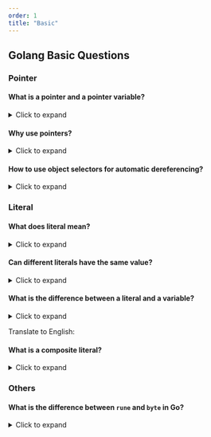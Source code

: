 ```yaml
---
order: 1
title: "Basic"
---
```


## Golang Basic Questions

### Pointer

#### What is a pointer and a pointer variable?
<details> <summary>Click to expand</summary>
Ordinary variables store data, while pointer variables store the address of the data.

- Learning about pointers mainly involves two operators `&` and `*`.

- `&`: Address operator, used to get the address from a variable

```go
// Define an ordinary variable and print it
num := 99
fmt.Println(num) //output: 99

ptr := &num
fmt.Println(ptr) //output: for example: 0xc000086020
```

- `*`: Dereference operator, used to get data from an address

```go
tamp := *ptr
fmt.Println(tamp) //output: 99
```
</details>

#### Why use pointers?
<details> <summary>Click to expand</summary>

**Significance One: Easy Coding**

Pointers play an important role in data structures. Through pointers, we can create complex data structures such as linked lists, trees, and graphs. Pointers can easily access and manipulate relationships between nodes in data structures, thereby achieving efficient data storage and retrieval.

Pointers can pass references of data between functions, instead of copying the entire data. This can save memory space and improve the execution efficiency of the program. By passing pointers, functions can directly modify the original data without needing to return a value.


**Significance Two: Save Memory**

Pointers can directly access and modify data in memory. Through pointers, we can dynamically allocate memory at runtime to meet the needs of the program, and release memory when it is not needed, avoiding memory leaks.

Pointers can dynamically allocate memory during program execution. Through dynamic memory allocation, we can allocate and release memory as needed, thereby improving the flexibility and efficiency of the program.
</details>

#### How to use object selectors for automatic dereferencing?
<details> <summary>Click to expand</summary>

To get a value from a struct instance object, you can use `.`. This symbol is a **selector**.

- This method can save the `*` operation, the selector `.` will directly dereference, as shown in the example below

```go
type animal struct {
	Name string
}

func main() {
	p1 := &animal{"yikesu"}
	fmt.Println(p1.Name)  
}
```
- It used to be like this
```go
type animal struct {
	Name string
}

func main() {
	p1 := &animal{"yikesu"}
  fmt.Println((*p1).Name)  
}
```

- Also, you can save the `*` operation, the selector `.` will directly dereference, as shown in the example below

```go
type animal struct {
	Name string
}

func main() {
	p1 := &animal{"yikesu"}
	fmt.Println(p1.Name)  
}
```

- And it can be like this
```go
type animal struct {
	name string
}

func (p *animal) Say() {
	fmt.Println(p.name)
}
```

- Instead of like this
```go
type animal struct {
	name string
}

func (p *animal) Say() {
	fmt.Println((*p).name)
}
```
</details>

### Literal

#### What does literal mean?
<details> <summary>Click to expand</summary>
- The text of these basic type values below is a basic type literal.
| Basic Type   | Collection                                                                               |
| ------------ | ---------------------------------------------------------------------------------------- |
| Boolean Type | `bool`                                                                                   |
| String Type  | `string`                                                                                 |
| Complex Type | `complex64` `complex128`                                                                 |
| Float Type   | `float32` `float64`                                                                      |
| Integer Type | `int8` `uint8` `int16` `uint16` `int32` `uint32` `int64` `uint64` `int` `uint` `uintptr` |



- An unnamed constant is a special kind of constant that doesn't have a specific name. This kind of constant only has a value, and there is no variable name associated with it.
  The following strings are string literals, which are **unnamed constants**.
```
"hello，world"   "123"
```
</details>

#### Can different literals have the same value?
<details> <summary>Click to expand</summary>

- A value can be represented by multiple literals. For example, the decimal value 21 can be represented by three different literals
| Decimal | Octal | Binary      | Hexadecimal |
| ------- | ----- | ----------- | ----------- |
| 21      | 0o25  | 0b0001 0101 | 0x15        |

```go
import "fmt"

func main() {
	fmt.Println(21 == 0o25)     
	fmt.Println(21 == 0x15 )    
	fmt.Println(21 == 0b0001 0101)  
}// The result of the run shows that they are equal
```
</details>

#### What is the difference between a literal and a variable?
<details> <summary>Click to expand</summary>

- A literal is an unnamed constant, just like a constant, it is not addressable.

- For example

```go
func run() string {
	return "fast"
}

func main() {
	fmt.Println(&run())
}
```
```go
./main.go:10:14: cannot take the address of run()
```
- If you do not use a variable name to hold it, the text value of a string returned by a function, which is a string literal,
and this kind of literal is not addressable, an error will occur. To use `&` to address, you must use a variable name to hold it.

- But the following is correct
```go
func run() string {
	return "fast"
}
func main() {
	t := run()
	fmt.Println(&t)
}
```
</details>

Translate to English:

#### What is a composite literal?
<details> <summary>Click to expand</summary>

- A composite literal is a way to define and initialize an object together. In other words, a composite literal is used to construct values for structures, arrays, slices, and maps, and each time a new value is created. They are followed by the type of the literal, curly braces, and a list of elements. Each element can optionally be preceded by a related key.

- Using composite literals can be simpler, and the composite literal methods for structures, arrays, slices, and maps are as follows.

- Structures use composite literals to define and initialize
```golang
type man struct {
	nationality string
	height int
}
func main() {
	// Declare and assign properties
	su := man{
		nationality:   "China",
		height:    180,
	}
}
```

- Structures use the cumbersome conventional method as follows
  
```golang
type man struct {
	nationality string
	height int
}

func main() {
	// Declare object
	var su man
	// Assign properties
	su.nationality = "China"
	su.height = 180
}
```

- Map uses composite literal method for definition and initialization as follows

```golang
m := map[string]int {
	"math": 96,
	"Chinese": 90,
}
```

- Similarly, arrays use composite literal method for definition and initialization as follows
```golang
colours := [3]string{"black", "red", "white"}
```

- Slices use composite literal method as follows
```golang
s := []string{"red", "black"} 
// The capacity and length of the slice will be automatically filled in
```
</details>


### Others
#### What is the difference between `rune` and `byte` in Go?
<details> <summary>Click to expand</summary>

In Go language, `byte` and `rune` are both types used to represent characters, but there are some differences between them:

##### Different types:
-   byte: byte, is an alias type of uint8
-   rune: character, is an alias type of int32

##### Different stored characters:
```go
//byte is used to represent ASCII code characters, can only store characters within the range of 0-255.
var a byte = 'Y'  // ASCII code character

//rune is used to represent Unicode characters, can store any Unicode character.
var b rune = '酥'  // Unicode character
```

##### Different byte sizes occupied: byte occupies 1 byte, rune occupies 4 bytes.

```go
import "unsafe"
var a byte = 'Y'
var b rune = '酥'
fmt.Printf("a occupies %d bytes\nb occupies %d bytes", unsafe.Sizeof(a), unsafe.Sizeof(b))
// Output: a occupies 1 byte b occupies 4 bytes
```

##### Different character ranges represented:
Since the value that the byte type can represent is limited, there are only 2^8=256. So if you want to represent Chinese, you can only use the rune type.

String representation: In Go, strings are encoded in UTF-8, English letters occupy one byte, while Chinese letters occupy 3 bytes. For example:

```go
var world string = "world,世界"
fmt.Println(len(world))  // Output 12
var a byte = 'G'
var b rune = 'O'
fmt.Printf("a occupies %d bytes\n", unsafe.Sizeof(a))
fmt.Printf("b occupies %d bytes\n",unsafe.Sizeof(b))
// output
a occupies 1 byte
b occupies 4 bytes
```
</details>